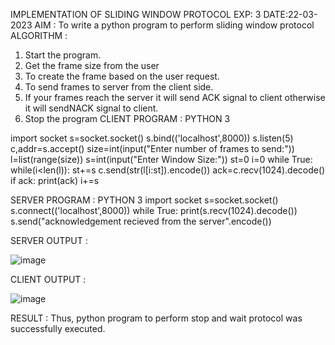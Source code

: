 IMPLEMENTATION OF SLIDING WINDOW PROTOCOL
EXP: 3
DATE:22-03-2023
AIM :
To write a python program to perform sliding window protocol
ALGORITHM :
1. Start the program.
2. Get the frame size from the user
3. To create the frame based on the user request.
4. To send frames to server from the client side.
5. If your frames reach the server it will send ACK signal to client otherwise it will sendNACK signal to client.
6. Stop the program
CLIENT PROGRAM :
PYTHON 3

import socket s=socket.socket() s.bind(('localhost',8000)) s.listen(5) c,addr=s.accept() size=int(input("Enter number of frames to send:")) l=list(range(size)) s=int(input("Enter Window Size:")) st=0 i=0 while True: while(i<len(l)): st+=s c.send(str(l[i:st]).encode()) ack=c.recv(1024).decode() if ack: print(ack) i+=s

SERVER PROGRAM :
PYTHON 3 import socket s=socket.socket() s.connect(('localhost',8000)) while True: print(s.recv(1024).decode()) s.send("acknowledgement recieved from the server".encode())

SERVER OUTPUT :

![image](https://github.com/SAILESHKUMAR33/EX-3/assets/113497410/c909252e-8be9-4c0c-9139-ed36441e3b6c)


CLIENT OUTPUT :

![image](https://github.com/SAILESHKUMAR33/EX-3/assets/113497410/3f79356a-7a97-4523-8b81-0c216b5f3cbd)


RESULT :
Thus, python program to perform stop and wait protocol was successfully executed.
